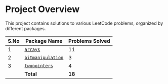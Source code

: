 # Project Overview

This project contains solutions to various LeetCode problems, organized by different packages.

| S.No | Package Name          | Problems Solved |
|------|-----------------------|-----------------|
| 1    | [`arrays`](src/main/java/in/roopsai/arrays/README.md)              | 11              |
| 2    | [`bitmanipulation`](src/main/java/in/roopsai/bitmanipulation/README.md)     | 3               |
| 3    | [`twopointers`](src/main/java/in/roopsai/twopointers/README.md)     | 4               |
|      | **Total**              | **18**           |